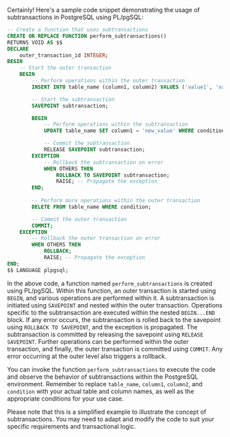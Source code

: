 Certainly! Here's a sample code snippet demonstrating the usage of subtransactions in PostgreSQL using PL/pgSQL:

```sql
-- Create a function that uses subtransactions
CREATE OR REPLACE FUNCTION perform_subtransactions()
RETURNS VOID AS $$
DECLARE
    outer_transaction_id INTEGER;
BEGIN
    -- Start the outer transaction
    BEGIN
        -- Perform operations within the outer transaction
        INSERT INTO table_name (column1, column2) VALUES ('value1', 'value2');

        -- Start the subtransaction
        SAVEPOINT subtransaction;

        BEGIN
            -- Perform operations within the subtransaction
            UPDATE table_name SET column1 = 'new_value' WHERE condition;

            -- Commit the subtransaction
            RELEASE SAVEPOINT subtransaction;
        EXCEPTION
            -- Rollback the subtransaction on error
            WHEN OTHERS THEN
                ROLLBACK TO SAVEPOINT subtransaction;
                RAISE; -- Propagate the exception
        END;
        
        -- Perform more operations within the outer transaction
        DELETE FROM table_name WHERE condition;

        -- Commit the outer transaction
        COMMIT;
    EXCEPTION
        -- Rollback the outer transaction on error
        WHEN OTHERS THEN
            ROLLBACK;
            RAISE; -- Propagate the exception
END;
$$ LANGUAGE plpgsql;
```

In the above code, a function named `perform_subtransactions` is created using PL/pgSQL. Within this function, an outer transaction is started using `BEGIN`, and various operations are performed within it. A subtransaction is initiated using `SAVEPOINT` and nested within the outer transaction. Operations specific to the subtransaction are executed within the nested `BEGIN...END` block. If any error occurs, the subtransaction is rolled back to the savepoint using `ROLLBACK TO SAVEPOINT`, and the exception is propagated. The subtransaction is committed by releasing the savepoint using `RELEASE SAVEPOINT`. Further operations can be performed within the outer transaction, and finally, the outer transaction is committed using `COMMIT`. Any error occurring at the outer level also triggers a rollback.

You can invoke the function `perform_subtransactions` to execute the code and observe the behavior of subtransactions within the PostgreSQL environment. Remember to replace `table_name`, `column1`, `column2`, and `condition` with your actual table and column names, as well as the appropriate conditions for your use case.

Please note that this is a simplified example to illustrate the concept of subtransactions. You may need to adapt and modify the code to suit your specific requirements and transactional logic.
